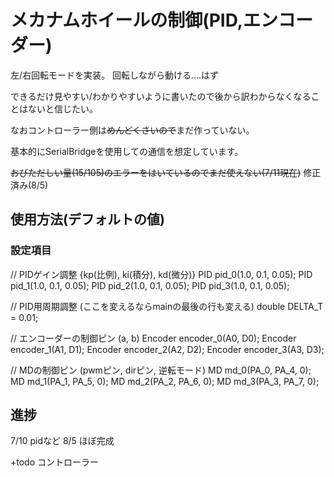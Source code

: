 # メカナムホイールの制御(PID,エンコーダー)

左/右回転モードを実装。
回転しながら動ける....はず

できるだけ見やすい/わかりやすいように書いたので後から訳わからなくなることはないと信じたい。

なおコントローラー側は~~めんどくさいので~~まだ作っていない。

基本的にSerialBridgeを使用しての通信を想定しています。

~~おびただしい量(15/105)のエラーをはいているのでまだ使えない(7/11現在)~~ 修正済み(8/5)

## 使用方法(デフォルトの値)

### 設定項目

// PIDゲイン調整 {kp(比例), ki(積分), kd(微分)}
PID pid_0(1.0, 0.1, 0.05);
PID pid_1(1.0, 0.1, 0.05);
PID pid_2(1.0, 0.1, 0.05);
PID pid_3(1.0, 0.1, 0.05);

// PID用周期調整 (ここを変えるならmainの最後の行も変える)
double DELTA_T = 0.01;

// エンコーダーの制御ピン (a, b)
Encoder encoder_0(A0, D0);
Encoder encoder_1(A1, D1);
Encoder encoder_2(A2, D2);
Encoder encoder_3(A3, D3);

// MDの制御ピン (pwmピン, dirピン, 逆転モード)
MD md_0(PA_0, PA_4, 0);
MD md_1(PA_1, PA_5, 0);
MD md_2(PA_2, PA_6, 0);
MD md_3(PA_3, PA_7, 0);

## 進捗

7/10 pidなど
8/5 ほぼ完成

+todo コントローラー

